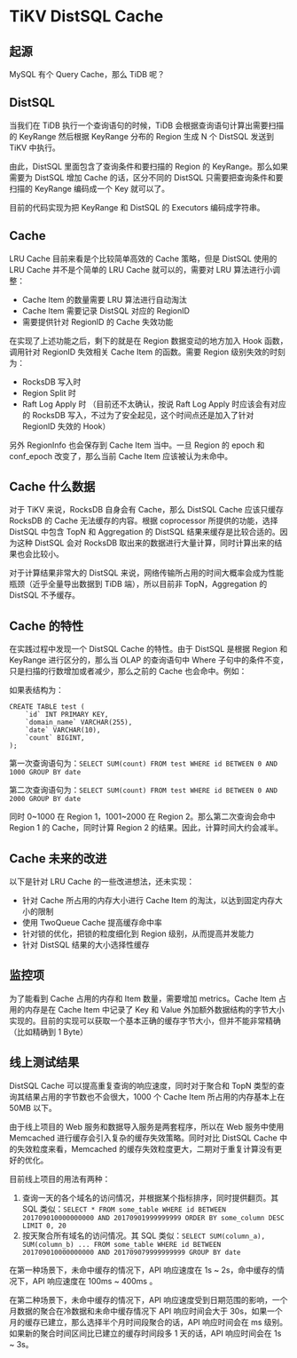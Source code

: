 # TiKV DistSQL Cache

## 起源

MySQL 有个 Query Cache，那么 TiDB 呢？

## DistSQL

当我们在 TiDB 执行一个查询语句的时候，TiDB 会根据查询语句计算出需要扫描的 KeyRange 然后根据 KeyRange 分布的 Region 生成 N 个 DistSQL 发送到 TiKV 中执行。

由此，DistSQL 里面包含了查询条件和要扫描的 Region 的 KeyRange。那么如果需要为 DistSQL 增加 Cache 的话，区分不同的 DistSQL 只需要把查询条件和要扫描的 KeyRange 编码成一个 Key 就可以了。

目前的代码实现为把 KeyRange 和 DistSQL 的 Executors 编码成字符串。

## Cache

LRU Cache 目前来看是个比较简单高效的 Cache 策略，但是 DistSQL 使用的 LRU Cache 并不是个简单的 LRU Cache 就可以的，需要对 LRU 算法进行小调整：

* Cache Item 的数量需要 LRU 算法进行自动淘汰
* Cache Item 需要记录 DistSQL 对应的 RegionID
* 需要提供针对 RegionID 的 Cache 失效功能

在实现了上述功能之后，剩下的就是在 Region 数据变动的地方加入 Hook 函数，调用针对 RegionID 失效相关 Cache Item 的函数。需要 Region 级别失效的时刻为：

* RocksDB 写入时
* Region Split 时
* Raft Log Apply 时 （目前还不太确认，按说 Raft Log Apply 时应该会有对应的 RocksDB 写入，不过为了安全起见，这个时间点还是加入了针对 RegionID 失效的 Hook）

另外 RegionInfo 也会保存到 Cache Item 当中。一旦 Region 的 epoch 和 conf_epoch 改变了，那么当前 Cache Item 应该被认为未命中。

## Cache 什么数据

对于 TiKV 来说，RocksDB 自身会有 Cache，那么 DistSQL Cache 应该只缓存 RocksDB 的 Cache 无法缓存的内容。根据 coprocessor 所提供的功能，选择 DistSQL 中包含 TopN 和 Aggregation 的 DistSQL 结果来缓存是比较合适的。因为这种 DistSQL 会对 RocksDB 取出来的数据进行大量计算，同时计算出来的结果也会比较小。

对于计算结果非常大的 DistSQL 来说，网络传输所占用的时间大概率会成为性能瓶颈（近乎全量导出数据到 TiDB 端），所以目前非 TopN，Aggregation 的 DistSQL 不予缓存。

## Cache 的特性

在实践过程中发现一个 DistSQL Cache 的特性。由于 DistSQL 是根据 Region 和 KeyRange 进行区分的，那么当 OLAP 的查询语句中 Where 子句中的条件不变，只是扫描的行数增加或者减少，那么之前的 Cache 也会命中。例如：

如果表结构为：

```
CREATE TABLE test (
    `id` INT PRIMARY KEY,
    `domain_name` VARCHAR(255),
    `date` VARCHAR(10),
    `count` BIGINT,
);
```
第一次查询语句为：`SELECT SUM(count) FROM test WHERE id BETWEEN 0 AND 1000 GROUP BY date`

第二次查询语句为：`SELECT SUM(count) FROM test WHERE id BETWEEN 0 AND 2000 GROUP BY date`

同时 0~1000 在 Region 1，1001~2000 在 Region 2。那么第二次查询会命中 Region 1 的 Cache，同时计算 Region 2 的结果。因此，计算时间大约会减半。

## Cache 未来的改进

以下是针对 LRU Cache 的一些改进想法，还未实现：

* 针对 Cache 所占用的内存大小进行 Cache Item 的淘汰，以达到固定内存大小的限制
* 使用 TwoQueue Cache 提高缓存命中率
* 针对锁的优化，把锁的粒度细化到 Region 级别，从而提高并发能力
* 针对 DistSQL 结果的大小选择性缓存

## 监控项

为了能看到 Cache 占用的内存和 Item 数量，需要增加 metrics。Cache Item 占用的内存是在 Cache Item 中记录了 Key 和 Value 外加额外数据结构的字节大小实现的。目前的实现可以获取一个基本正确的缓存字节大小，但并不能非常精确（比如精确到 1 Byte）

## 线上测试结果

DistSQL Cache 可以提高重复查询的响应速度，同时对于聚合和 TopN 类型的查询其结果占用的字节数也不会很大，1000 个 Cache Item 所占用的内存基本上在 50MB 以下。

由于线上项目的 Web 服务和数据导入服务是两套程序，所以在 Web 服务中使用 Memcached 进行缓存会引入复杂的缓存失效策略。同时对比 DistSQL Cache 中的失效粒度来看，Memcached 的缓存失效粒度更大，二期对于重复计算没有更好的优化。

目前线上项目的用法有两种：

1. 查询一天的各个域名的访问情况，并根据某个指标排序，同时提供翻页。其 SQL 类似：`SELECT * FROM some_table WHERE id BETWEEN 201709010000000000 AND 20170901999999999 ORDER BY some_column DESC LIMIT 0, 20`
2. 按天聚合所有域名的访问情况。其 SQL 类似：`SELECT SUM(column_a), SUM(column_b) ... FROM some_table WHERE id BETWEEN 201709010000000000 AND 201709079999999999 GROUP BY date`

在第一种场景下，未命中缓存的情况下，API 响应速度在 1s ~ 2s，命中缓存的情况下，API 响应速度在 100ms ~ 400ms 。

在第二种场景下，未命中缓存的情况下，API 响应速度受到日期范围的影响，一个月数据的聚合在冷数据和未命中缓存情况下 API 响应时间会大于 30s，如果一个月的缓存已建立，那么选择半个月时间段聚合的话，API 响应时间会在 ms 级别。如果新的聚合时间区间比已建立的缓存时间段多 1 天的话，API 响应时间会在 1s ~ 3s。